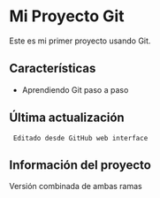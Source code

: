 # Mi Proyecto Git

Este es mi primer proyecto usando Git.

## Características
   - Aprendiendo Git paso a paso

## Última actualización

     Editado desde GitHub web interface

## Información del proyecto

   Versión combinada de ambas ramas
